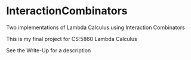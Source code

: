 # InteractionCombinators
Two implementations of Lambda Calculus using Interaction Combinators

This is my final project for CS:5860 Lambda Calculus

See the Write-Up for a description

